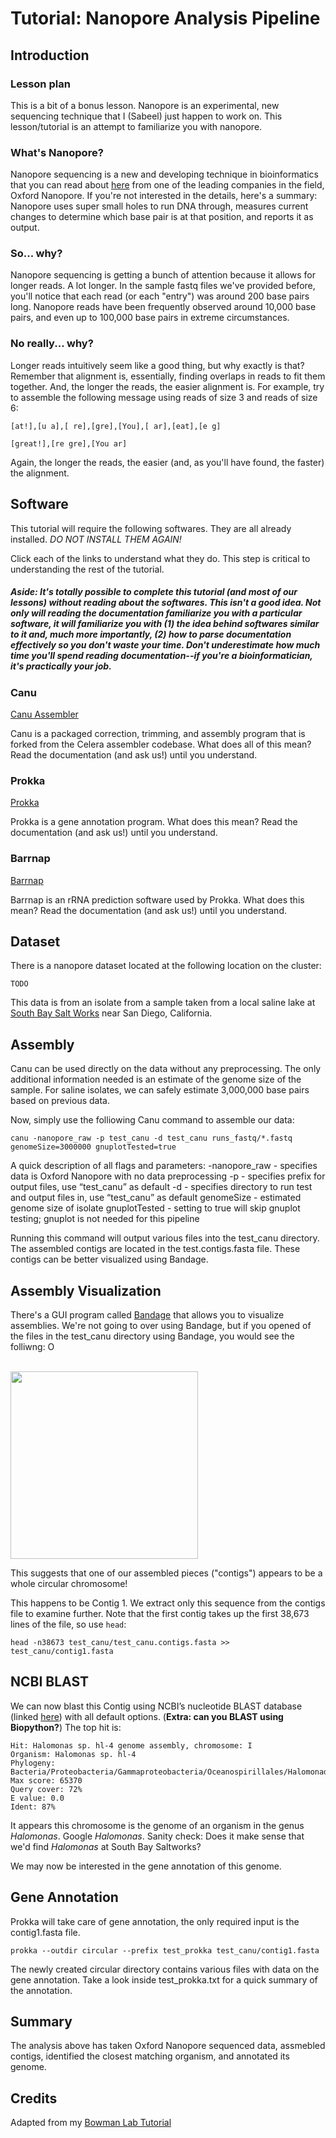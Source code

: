 # Tutorial: Nanopore Analysis Pipeline

## Introduction

### Lesson plan

This is a bit of a bonus lesson. Nanopore is an experimental, new sequencing technique that I (Sabeel) just happen to work on. This lesson/tutorial is an attempt to familiarize you with nanopore.

### What's Nanopore?

Nanopore sequencing is a new and developing technique in bioinformatics that you can read about [here](https://nanoporetech.com/applications/dna-nanopore-sequencing) from one of the leading companies in the field, Oxford Nanopore. If you're not interested in the details, here's a summary: Nanopore uses super small holes to run DNA through, measures current changes to determine which base pair is at that position, and reports it as output.

### So... why?

Nanopore sequencing is getting a bunch of attention because it allows for longer reads. A lot longer. In the sample fastq files we've provided before, you'll notice that each read (or each "entry") was around 200 base pairs long. Nanopore reads have been frequently observed around 10,000 base pairs, and even up to 100,000 base pairs in extreme circumstances.

### No really... why?

Longer reads intuitively seem like a good thing, but why exactly is that? Remember that alignment is, essentially, finding overlaps in reads to fit them together. And, the longer the reads, the easier alignment is. For example, try to assemble the following message using reads of size 3 and reads of size 6:
```
[at!],[u a],[ re],[gre],[You],[ ar],[eat],[e g]
```

```
[great!],[re gre],[You ar]
```

Again, the longer the reads, the easier (and, as you'll have found, the faster) the alignment.

## Software

This tutorial will require the following softwares. They are all already installed. *DO NOT INSTALL THEM AGAIN!*

Click each of the links to understand what they do. This step is critical to understanding the rest of the tutorial.

##### Aside: It's totally possible to complete this tutorial (and most of our lessons) without reading about the softwares. This isn't a good idea. Not only will reading the documentation familiarize you with a particular software, it will familiarize you with (1) the idea behind softwares similar to it and, much more importantly, (2) how to parse documentation effectively so you don't waste your time. Don't underestimate how much time you'll spend reading documentation--if you're a bioinformatician, it's practically your job.

### Canu

[Canu Assembler](https://canu.readthedocs.io/en/latest/) 

Canu is a packaged correction, trimming, and assembly program that is forked from the Celera assembler codebase. What does all of this mean? Read the documentation (and ask us!) until you understand.

### Prokka

[Prokka](https://github.com/tseemann/prokka)

Prokka is a gene annotation program. What does this mean? Read the documentation (and ask us!) until you understand.

### Barrnap

[Barrnap](https://github.com/tseemann/barrnap)

Barrnap is an rRNA prediction software used by Prokka. What does this mean? Read the documentation (and ask us!) until you understand.


## Dataset
There is a nanopore dataset located at the following location on the cluster:
```
TODO
```

This data is from an isolate from a sample taken from a local saline lake at [South Bay Salt Works](https://en.wikipedia.org/wiki/South_Bay_Salt_Works) near San Diego, California.


## Assembly
Canu can be used directly on the data without any preprocessing. The only additional information needed is an estimate of the genome size of the sample. For saline isolates, we can safely estimate 3,000,000 base pairs based on previous data. 

Now, simply use the folliowing Canu command to assemble our data:

```
canu -nanopore_raw -p test_canu -d test_canu runs_fastq/*.fastq genomeSize=3000000 gnuplotTested=true
```

A quick description of all flags and parameters: 
-nanopore_raw - specifies data is Oxford Nanopore with no data preprocessing
-p - specifies prefix for output files, use “test_canu” as default
-d - specifies directory to run test and output files in, use “test_canu” as default
genomeSize - estimated genome size of isolate
gnuplotTested - setting to true will skip gnuplot testing; gnuplot is not needed for this pipeline

Running this command will output various files into the test_canu directory. The assembled contigs are located in the test.contigs.fasta file. These contigs can be better visualized using Bandage.


## Assembly Visualization
There's a GUI program called [Bandage](https://rrwick.github.io/Bandage/) that allows you to visualize assemblies. We're not going to  over using Bandage, but if you opened of the files in the test_canu directory using Bandage, you would see the folliwng: O

<br /><img src="https://github.com/sabeelmansuri/bowman_archive/blob/master/Bandage.png" width="300"><br />

This suggests that one of our assembled pieces ("contigs") appears to be a whole circular chromosome!

This happens to be Contig 1. We extract only this sequence from the contigs file to examine further. Note that the first contig takes up the first 38,673 lines of the file, so use `head`:

```
head -n38673 test_canu/test_canu.contigs.fasta >> test_canu/contig1.fasta 
```

## NCBI BLAST
We can now blast this Contig using NCBI’s nucleotide BLAST database (linked [here](https://blast.ncbi.nlm.nih.gov/Blast.cgi)) with all default options. (**Extra: can you BLAST using Biopython?**) The top hit is:

```
Hit: Halomonas sp. hl-4 genome assembly, chromosome: I  
Organism: Halomonas sp. hl-4  
Phylogeny: Bacteria/Proteobacteria/Gammaproteobacteria/Oceanospirillales/Halomonadaceae/Halomonas  
Max score: 65370  
Query cover: 72%  
E value: 0.0  
Ident: 87%  
```

It appears this chromosome is the genome of an organism in the genus *Halomonas*. Google *Halomonas*. Sanity check: Does it make sense that we'd find *Halomonas* at South Bay Saltworks?

We may now be interested in the gene annotation of this genome.


## Gene Annotation
Prokka will take care of gene annotation, the only required input is the contig1.fasta file.

```
prokka --outdir circular --prefix test_prokka test_canu/contig1.fasta
```

The newly created circular directory contains various files with data on the gene annotation. Take a look inside test_prokka.txt for a quick summary of the annotation. 


## Summary
The analysis above has taken Oxford Nanopore sequenced data, assmebled contigs, identified the closest matching
organism, and annotated its genome.

## Credits
Adapted from my [Bowman Lab Tutorial](https://www.polarmicrobes.org/tutorial-nanopore-analysis-pipeline/)
